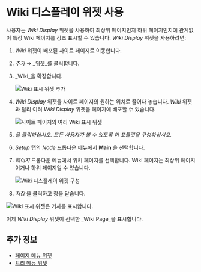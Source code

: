 # Wiki 디스플레이 위젯 사용

사용자는  _Wiki Display_ 위젯을 사용하여 최상위 페이지인지 하위 페이지인지에 관계없이 특정 Wiki 페이지를 강조 표시할 수 있습니다. _Wiki Display_ 위젯을 사용하려면:

1. _Wiki_ 위젯이 배포된 사이트 페이지로 이동합니다.
1. _추가_ &rarr; _위젯_를 클릭합니다.
1. _Wiki_을 확장합니다.

    ![Wiki 표시 위젯 추가](./using-the-wiki-display-widget/images/01.png)

1. _Wiki Display_ 위젯을 사이트 페이지의 원하는 위치로 끌어다 놓습니다. _Wiki_ 위젯과 달리 여러 _Wiki Display_ 위젯을 페이지에 배포할 수 있습니다.

    ![사이트 페이지의 여러 Wiki 표시 위젯](./using-the-wiki-display-widget/images/02.png)

1. _을 클릭하십시오. 모든 사용자가 볼 수 있도록 이 포틀릿을 구성하십시오._
1. _Setup_ 탭의 _Node_ 드롭다운 메뉴에서 **Main** 을 선택합니다.
1. _페이지_ 드롭다운 메뉴에서 위키 페이지를 선택합니다. Wiki 페이지는 최상위 페이지이거나 하위 페이지일 수 있습니다.

    ![Wiki 디스플레이 위젯 구성](./using-the-wiki-display-widget/images/03.png)

1. _저장_ 을 클릭하고 창을 닫습니다.

![Wiki 표시 위젯은 기사를 표시합니다.](./using-the-wiki-display-widget/images/04.png)

이제 _Wiki Display_ 위젯이 선택한 _Wiki Page_을 표시합니다.

## 추가 정보

* [페이지 메뉴 위젯](./using-the-page-menu-widget.md)
* [트리 메뉴 위젯](./using-the-tree-menu-widget.md)
